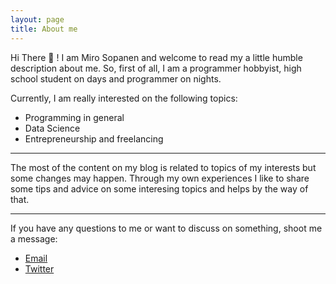```yaml
---
layout: page
title: About me
---
```


Hi There 👋 ! I am Miro Sopanen and welcome to read my a little humble description about me. So, first of all, I am a programmer hobbyist, high school student on days and programmer on nights.

Currently, I am really interested on the following topics:

- Programming in general
- Data Science
- Entrepreneurship and freelancing

---

The most of the content on my blog is related to topics of my interests but some changes may happen.
Through my own experiences I like to share some tips and advice on some interesing topics and helps by the way of that.

---

If you have any questions to me or want to discuss on something, shoot me a message:

- [Email](mailto:mirosopa@gmail.com)
- [Twitter](httos://twitter.com/sopanenm)
